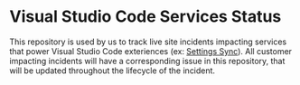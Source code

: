 # Visual Studio Code Services Status

This repository is used by us to track live site incidents impacting services that power Visual Studio Code exteriences (ex: [Settings Sync](https://code.visualstudio.com/docs/editor/settings-sync)). All customer impacting incidents will have a corresponding issue in this repository, that will be updated throughout the lifecycle of the incident.
